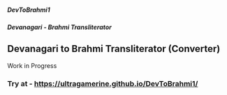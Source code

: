 ##### DevToBrahmi1
##### Devanagari - Brahmi Transliterator
## Devanagari to Brahmi Transliterator (Converter)

Work in Progress

### Try at - https://ultragamerine.github.io/DevToBrahmi1/
